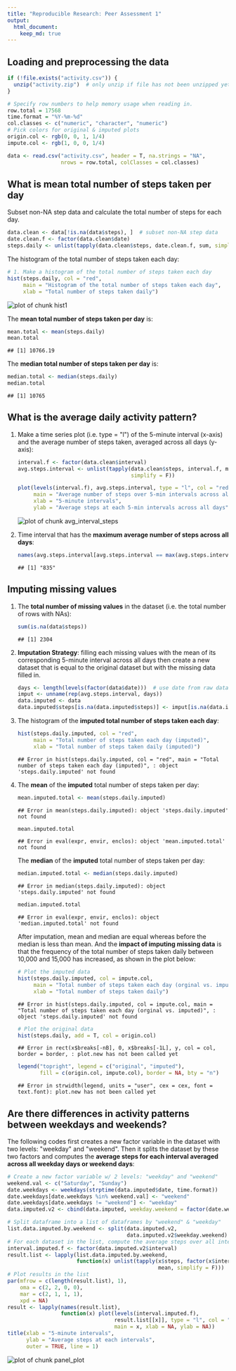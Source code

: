 ```yaml
---
title: "Reproducible Research: Peer Assessment 1"
output: 
  html_document:
    keep_md: true
---
```



## Loading and preprocessing the data

```r
if (!file.exists("activity.csv")) {
  unzip("activity.zip")  # only unzip if file has not been unzipped yet.
}

# Specify row numbers to help memory usage when reading in.
row.total = 17568  
time.format = "%Y-%m-%d"
col.classes <- c("numeric", "character", "numeric")
# Pick colors for original & imputed plots
origin.col <- rgb(0, 0, 1, 1/4)
impute.col <- rgb(1, 0, 0, 1/4)

data <- read.csv("activity.csv", header = T, na.strings = "NA",
                 nrows = row.total, colClasses = col.classes)
```

## What is mean total number of steps taken per day
Subset non-NA step data and calculate the total number of steps for each day.

```r
data.clean <- data[!is.na(data$steps), ]  # subset non-NA step data
date.clean.f <- factor(data.clean$date)
steps.daily <- unlist(tapply(data.clean$steps, date.clean.f, sum, simplify = F))
```
The histogram of the total number of steps taken each day:  

```r
# 1. Make a histogram of the total number of steps taken each day
hist(steps.daily, col = "red",
     main = "Histogram of the total number of steps taken each day",
     xlab = "Total number of steps taken daily")
```

![plot of chunk hist1](figure/hist1-1.png) 

The __mean total number of steps taken per day__ is:  

```r
mean.total <- mean(steps.daily)
mean.total
```

```
## [1] 10766.19
```
The __median total number of steps taken per day__ is:  

```r
median.total <- median(steps.daily)
median.total
```

```
## [1] 10765
```


## What is the average daily activity pattern?
1. Make a time series plot (i.e. type = "l") of the 5-minute interval (x-axis)
and the average number of steps taken, averaged across all days (y-axis):  
    
    ```r
    interval.f <- factor(data.clean$interval)
    avg.steps.interval <- unlist(tapply(data.clean$steps, interval.f, mean,
                                        simplify = F))
    
    plot(levels(interval.f), avg.steps.interval, type = "l", col = "red",
         main = "Average number of steps over 5-min intervals across all days",
         xlab = "5-minute intervals",
         ylab = "Average steps at each 5-min intervals across all days")
    ```
    
    ![plot of chunk avg_interval_steps](figure/avg_interval_steps-1.png) 

2. Time interval that has the __maximum average number of steps across all days__:  
    
    ```r
    names(avg.steps.interval[avg.steps.interval == max(avg.steps.interval)])
    ```
    
    ```
    ## [1] "835"
    ```

## Imputing missing values
1. The __total number of missing values__ in the dataset (i.e. the total number
    of rows with NAs):  
    
    ```r
    sum(is.na(data$steps))
    ```
    
    ```
    ## [1] 2304
    ```

2. __Imputation Strategy__: filling each missing values with the mean of its
corresponding 5-minute interval across all days then create a new dataset that
is equal to the original dataset but with the missing data filled in. 
    
    ```r
    days <- length(levels(factor(data$date)))  # use date from raw data to be safe
    imput <- unname(rep(avg.steps.interval, days))
    data.imputed <- data
    data.imputed$steps[is.na(data.imputed$steps)] <- imput[is.na(data.imputed$steps)]
    ```
3. The histogram of the __imputed total number of steps taken each day__:  
    
    ```r
    hist(steps.daily.imputed, col = "red",
         main = "Total number of steps taken each day (imputed)",
         xlab = "Total number of steps taken daily (imputed)")
    ```
    
    ```
    ## Error in hist(steps.daily.imputed, col = "red", main = "Total number of steps taken each day (imputed)", : object 'steps.daily.imputed' not found
    ```

4. The __mean__ of the __imputed__ total number of steps taken per day:  
    
    ```r
    mean.imputed.total <- mean(steps.daily.imputed)
    ```
    
    ```
    ## Error in mean(steps.daily.imputed): object 'steps.daily.imputed' not found
    ```
    
    ```r
    mean.imputed.total
    ```
    
    ```
    ## Error in eval(expr, envir, enclos): object 'mean.imputed.total' not found
    ```

    The __median__ of the __imputed__ total number of steps taken per day:  
    
    ```r
    median.imputed.total <- median(steps.daily.imputed)
    ```
    
    ```
    ## Error in median(steps.daily.imputed): object 'steps.daily.imputed' not found
    ```
    
    ```r
    median.imputed.total
    ```
    
    ```
    ## Error in eval(expr, envir, enclos): object 'median.imputed.total' not found
    ```

    After imputation, mean and median are equal whereas before the median is less
    than mean. And the __impact of imputing missing data__ is that the frequency
    of the total number of steps taken daily between 10,000 and 15,000 has
    increased, as shown in the plot below:  
    
    ```r
    # Plot the imputed data
    hist(steps.daily.imputed, col = impute.col,
         main = "Total number of steps taken each day (orginal vs. imputed)",
         xlab = "Total number of steps taken daily")
    ```
    
    ```
    ## Error in hist(steps.daily.imputed, col = impute.col, main = "Total number of steps taken each day (orginal vs. imputed)", : object 'steps.daily.imputed' not found
    ```
    
    ```r
    # Plot the original data
    hist(steps.daily, add = T, col = origin.col)
    ```
    
    ```
    ## Error in rect(x$breaks[-nB], 0, x$breaks[-1L], y, col = col, border = border, : plot.new has not been called yet
    ```
    
    ```r
    legend("topright", legend = c("original", "imputed"),
           fill = c(origin.col, impute.col), border = NA, bty = "n")
    ```
    
    ```
    ## Error in strwidth(legend, units = "user", cex = cex, font = text.font): plot.new has not been called yet
    ```

## Are there differences in activity patterns between weekdays and weekends?
The following codes first creates a new factor variable in the dataset with two
levels: "weekday" and "weekend". Then it splits the dataset by these two
factors and computes the __average steps for each interval averaged across all
weekday days or weekend days__:  

```r
# Create a new factor variable w/ 2 levels: "weekday" and "weekend" 
weekend.val <- c("Saturday", "Sunday")
date.weekdays <- weekdays(strptime(data.imputed$date, time.format))
date.weekdays[date.weekdays %in% weekend.val] <- "weekend"
date.weekdays[date.weekdays != "weekend"] <- "weekday"
data.imputed.v2 <- cbind(data.imputed, weekday.weekend = factor(date.weekdays))

# Split dataframe into a list of dataframes by "weekend" & "weekday"
list.data.imputed.by.weekend <- split(data.imputed.v2,
                                      data.imputed.v2$weekday.weekend)  
# For each dataset in the list, compute the average steps over all intervals 
interval.imputed.f <- factor(data.imputed.v2$interval)
result.list <- lapply(list.data.imputed.by.weekend,
                      function(x) unlist(tapply(x$steps, factor(x$interval),
                                                mean, simplify = F)))
# Plot results in the list
par(mfrow = c(length(result.list), 1), 
    oma = c(2, 2, 0, 0),
    mar = c(2, 1, 1, 1),
    xpd = NA)
result <- lapply(names(result.list),
                 function(x) plot(levels(interval.imputed.f),
                                  result.list[[x]], type = "l", col = "red",
                                  main = x, xlab = NA, ylab = NA))
title(xlab = "5-minute intervals",
      ylab = "Average steps at each intervals",
      outer = TRUE, line = 1)
```

![plot of chunk panel_plot](figure/panel_plot-1.png) 

